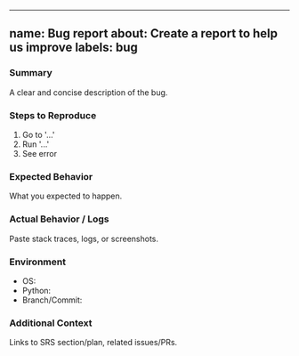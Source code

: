 
---
name: Bug report
about: Create a report to help us improve
labels: bug
---

### Summary
A clear and concise description of the bug.

### Steps to Reproduce
1. Go to '...'
2. Run '...'
3. See error

### Expected Behavior
What you expected to happen.

### Actual Behavior / Logs
Paste stack traces, logs, or screenshots.

### Environment
- OS:
- Python:
- Branch/Commit:

### Additional Context
Links to SRS section/plan, related issues/PRs.
